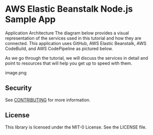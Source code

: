 # AWS Elastic Beanstalk Node.js Sample App

Application Architecture
The diagram below provides a visual representation of the services used in this tutorial and how they are connected. This application uses GitHub, AWS Elastic Beanstalk, AWS CodeBuild, and AWS CodePipeline as pictured below.

As we go through the tutorial, we will discuss the services in detail and point to resources that will help you get up to speed with them.

image.png



## Security

See [CONTRIBUTING](CONTRIBUTING.md#security-issue-notifications) for more information.

## License

This library is licensed under the MIT-0 License. See the LICENSE file.

